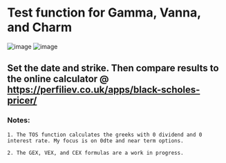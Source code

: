 # Test function for Gamma, Vanna, and Charm
![image](https://github.com/2187Nick/thinkscript/assets/75052782/424e73f2-531a-4dbe-8830-e78485c501ac) ![image](https://github.com/2187Nick/thinkscript/assets/75052782/407726be-f034-44d3-b085-79acaf576f60)

## Set the date and strike. Then compare results to the online calculator @ https://perfiliev.co.uk/apps/black-scholes-pricer/



### Notes: 
    
    1. The TOS function calculates the greeks with 0 dividend and 0 interest rate. My focus is on 0dte and near term options.

    2. The GEX, VEX, and CEX formulas are a work in progress.
